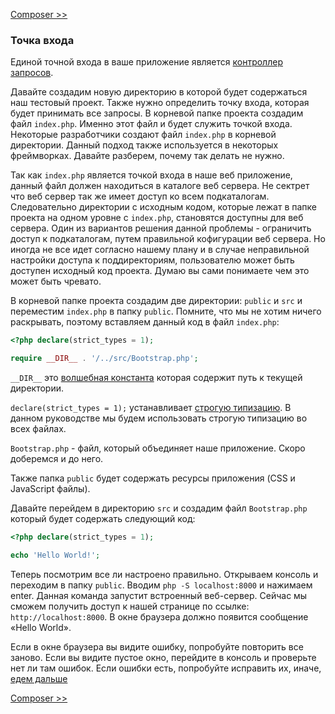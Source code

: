 [Composer >>](02-composer.md)

### Точка входа

Единой точной входа в ваше приложение является [контроллер запросов](https://ru.wikipedia.org/wiki/%D0%95%D0%B4%D0%B8%D0%BD%D0%B0%D1%8F_%D1%82%D0%BE%D1%87%D0%BA%D0%B0_%D0%B2%D1%85%D0%BE%D0%B4%D0%B0_(%D1%88%D0%B0%D0%B1%D0%BB%D0%BE%D0%BD_%D0%BF%D1%80%D0%BE%D0%B5%D0%BA%D1%82%D0%B8%D1%80%D0%BE%D0%B2%D0%B0%D0%BD%D0%B8%D1%8F)).

Давайте создадим новую директорию в которой будет содержаться наш тестовый проект. Также нужно определить точку входа, которая будет принимать все запросы. В корневой папке проекта создадим файл `index.php`. Именно этот файл и будет служить точкой входа. Некоторые разработчики создают файл `index.php` в корневой директории. Данный подход также используется в некоторых фреймворках. Давайте разберем, почему так делать не нужно.

Так как `index.php` является точкой входа в наше веб приложение, данный файл должен находиться в каталоге веб сервера. Не сектрет что веб сервер так же имеет доступ ко всем подкаталогам. Следовательно директории с исходным кодом, которые лежат в папке проекта на одном уровне с `index.php`, становятся доступны для веб сервера. Один из вариантов решения данной проблемы - ограничить доступ к подкаталогам, путем правильной кофигурации веб сервера. Но иногда не все идет согласно нашему плану и в случае неправильной настройки доступа к поддиректориям, пользователю может быть доступен исходный код проекта. Думаю вы сами понимаете чем это может быть чревато.

В корневой папке проекта создадим две директории: `public` и `src` и переместим `index.php` в папку `public`. Помните, что мы не хотим ничего раскрывать, поэтому вставляем данный код в файл `index.php`:

```php
<?php declare(strict_types = 1); 

require __DIR__ . '/../src/Bootstrap.php';
```

`__DIR__` это [волшебная константа](http://php.net/manual/ru/language.constants.predefined.php) которая содержит путь к текущей директории.

`declare(strict_types = 1);` устанавливает [строгую типизацию](http://php.net/manual/ru/functions.arguments.php#functions.arguments.type-declaration.strict). В данном руководстве мы будем использовать строгую типизацию во всех файлах.

`Bootstrap.php` - файл, который объединяет наше приложение. Cкоро доберемся и до него.

Также папка `public` будет содержать ресурсы приложения (CSS и JavaScript файлы).

Давайте перейдем в директорию `src` и создадим файл `Bootstrap.php` который будет содержать следующий код:

```php
<?php declare(strict_types = 1);

echo 'Hello World!';
```

Теперь посмотрим все ли настроено правильно. Открываем консоль и переходим в папку `public`. Вводим `php -S localhost:8000` и нажимаем enter. Данная команда запустит встроенный веб-сервер. Сейчас мы сможем получить доступ к нашей странице по ссылке: `http://localhost:8000`. В окне браузера должно появится сообщение «Hello World».

Если в окне браузера вы видите ошибку, попробуйте повторить все заново. Если вы видите пустое окно, перейдите в консоль
 и проверьте нет ли там ошибок. Если ошибки есть, попробуйте исправить их, иначе, [едем дальше](02-composer.md)

[Composer >>](02-composer.md)
